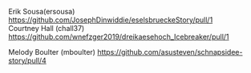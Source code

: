 Erik Sousa(ersousa) https://github.com/JosephDinwiddie/eselsbrueckeStory/pull/1 \
Courtney Hall (chall37) https://github.com/wnefzger2019/dreikaesehoch_Icebreaker/pull/1

Melody Boulter (mboulter) https://github.com/asusteven/schnapsidee-story/pull/4
